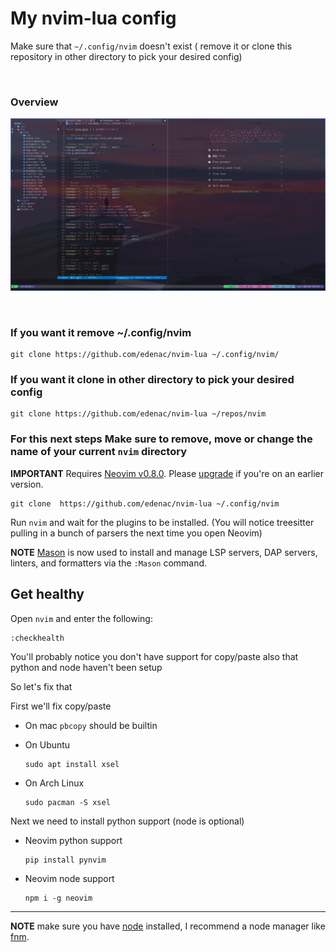 # My nvim-lua config
Make sure that `~/.config/nvim` doesn't exist ( remove it or clone this repository in other directory to pick your desired config)

</br>

### Overview
![nvim-overview](nvim-lua.png)

</br>

### If you want it remove ~/.config/nvim

  ```
  git clone https://github.com/edenac/nvim-lua ~/.config/nvim/
  ```

### If you want it clone in other directory to pick your desired config

  ```
  git clone https://github.com/edenac/nvim-lua ~/repos/nvim
  ```

### For this next steps Make sure to remove, move or change the name of your current `nvim` directory

**IMPORTANT** Requires [Neovim v0.8.0](https://github.com/neovim/neovim/releases). Please [upgrade](#upgrade-to-latest-release) if you're on an earlier version. 
```
git clone  https://github.com/edenac/nvim-lua ~/.config/nvim
```

Run `nvim` and wait for the plugins to be installed. (You will notice treesitter pulling in a bunch of parsers the next time you open Neovim) 

**NOTE** [Mason](https://github.com/williamboman/mason.nvim) is now used to install and manage LSP servers, DAP servers, linters, and formatters via the `:Mason` command.
## Get healthy

Open `nvim` and enter the following:

```
:checkhealth
```

You'll probably notice you don't have support for copy/paste also that python and node haven't been setup

So let's fix that

First we'll fix copy/paste

- On mac `pbcopy` should be builtin

- On Ubuntu

  ```
  sudo apt install xsel
  ```

- On Arch Linux

  ```
  sudo pacman -S xsel
  ```

Next we need to install python support (node is optional)

- Neovim python support

  ```
  pip install pynvim
  ```

- Neovim node support

  ```
  npm i -g neovim
  ```
---

**NOTE** make sure you have [node](https://nodejs.org/en/) installed, I recommend a node manager like [fnm](https://github.com/Schniz/fnm).
